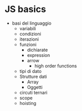 # JS basics

* basi del linguaggio 
  * variabili
  * condizioni 
  * iterazioni
  * funzioni 
    * dichiarate
    * expression
    * arrow 
      * high order functions
  * tipi di dato 
  * Strutture dati 
    * Array
    * Oggetti 
  * circuti ternari 
  * scope 
  * hoisting   
     